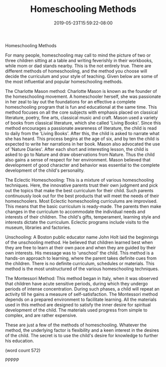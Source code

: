 ﻿---
title: "Homeschooling Methods"
date: 2019-05-23T15:59:22-08:00
description: "Home Schooling Tips for Web Success"
featured_image: "/images/Home Schooling.jpg"
tags: ["Home Schooling"]
---

Homeschooling Methods

For many people, homeschooling may call to mind the picture of two
or three children sitting at a table and writing feverishly in 
their workbooks, while mom or dad stands nearby. This is the not 
entirely true. There are different methods of homeschooling, 
and the method you choose will decide the curriculum and your 
style of teaching. Given below are some of the most influential 
and popular homeschooling methods.

The Charlotte Mason method: 
Charlotte Mason is known as the founder of the homeschooling 
movement. A homeschooler herself, she was passionate in her zeal 
to lay out the foundations for an effective a complete 
homeschooling program that is fun and educational at the same 
time. This method focuses on all the core subjects with emphasis 
placed on classical literature, poetry, fine arts, classical music 
and craft. Mason used a variety of books from classical 
literature, which she called 'Living Books'. Since this method 
encourages a passionate awareness of literature, the child is read 
to daily from the 'Living Books'. After this, the child is asked 
to narrate what she has heard. This process begins at the age of 
six, and by ten the child is expected to write her narrations in 
her book. Mason also advocated the use of 'Nature Diaries'. After 
each short and interesting lesson, the child is asked to go to 
Nature and draw observations from Nature. Thus the child also 
gains a sense of respect for her environment. Mason believed that 
development of good character and behavior was essential to the 
complete development of the child's personality.

The Eclectic Homeschooling:
This is a mixture of various homeschooling techniques. Here, the 
innovative parents trust their own judgment and pick out the 
topics that make the best curriculum for their child. Such parents 
continuously look out for the best products that will meet the 
needs of their homeschoolers. Most Eclectic homeschooling 
curriculums are improvised. This means that the basic curriculum 
is ready-made. The parents then make changes in the curriculum to 
accommodate the individual needs and interests of their children. 
The child's gifts, temperament, learning style and interests 
dictate the curriculum. Eclectic programs include visits to the 
museum, libraries and factories.

Unschooling:
A Boston public educator name John Holt laid the beginnings of the 
unschooling method. He believed that children learned best when 
they are free to learn at their own pace and when they are guided 
by their own interests. His message was to 'unschool' the child. 
This method is a hands-on approach to learning, where the parent 
takes definite cues from the children. There is no definite 
curriculum, schedules or materials. This method is the most 
unstructured of the various homeschooling techniques.


The Montessori Method:
This method began in Italy, when it was observed that children 
have acute sensitive periods, during which they undergo periods of 
intense concentration. During such phases, a child will repeat an 
activity till he gains a measure of self-satisfaction. The 
Montessori method depends on a prepared environment to facilitate 
learning. All the materials used in this method are designed to 
satisfy the inner desire for spiritual development of the child. 
The materials used progress from simple to complex, and are rather 
expensive. 

These are just a few of the methods of homeschooling. Whatever the 
method, the underlying factor is flexibility and a keen interest 
in the desires of the child. The secret is to use the child's 
desire for knowledge to further his education. 


(word count 572)

PPPPP
